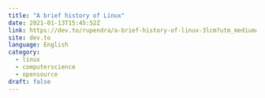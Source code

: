 ```yaml
---
title: "A brief history of Linux"
date: 2021-01-13T15:45:52Z
link: https://dev.to/rupendra/a-brief-history-of-linux-3lcm?utm_medium=RSS&utm_source=news.12bit.vn
site: dev.to
language: English
category:
  - linux
  - computerscience
  - opensource
draft: false
---
```

